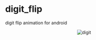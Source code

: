 digit_flip
==========

digit flip animation for android
<p align="center">
  <img src="https://raw.github.com/chenjishi/digit_flip/master/assets/device-2013-12-20-175010.png?raw=true" alt="digit"/>
</p>
